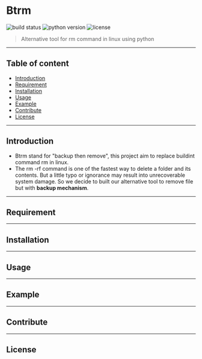 # Btrm
![build status](https://img.shields.io/badge/build-passing-green)
![python version](https://img.shields.io/badge/python-3.7.4-blue)
![license](https://img.shields.io/badge/license-MIT-red)
> Alternative tool for rm command in linux using python
---
## Table of content
* [Introduction](#introduction)
* [Requirement](#requirement)
* [Installation](#installation)
* [Usage](#usage)
* [Example](#example)
* [Contribute](#contributing)
* [License](#license)
---
## Introduction
- Btrm stand for "backup then remove", this project aim to replace buildint command rm in linux.
- The rm -rf command is one of the fastest way to delete a folder and its contents. But a little typo or ignorance may result into unrecoverable system damage. So we decide to built our alternative tool to remove file but with **backup mechanism**. 
---
## Requirement
---
## Installation
---
## Usage
---
## Example
---
## Contribute
---
## License